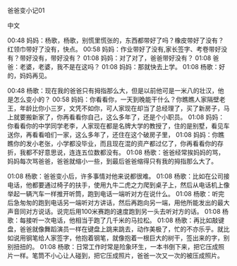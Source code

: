 爸爸变小记01

中文

00:48 妈妈：杨歌，杨歌，别慌里慌张的，东西都带好了吗？橡皮带好了没有？红领巾带好了没有，快点。
00:58 妈妈：作业带好了没有,家长签字、考卷带好没有？带好没有，带好没有？
01:08 妈妈：对了对了，爸爸带好没有？
01:08 爸爸：老婆，老婆，我不是在这吗？
01:08 妈妈：那就快去上学。
01:08 杨歌：好的，妈妈再见。

00:48 杨歌：现在我的爸爸只有拇指那么大，但是以前他可是一米八的壮汉，他是怎么变小的？
00:58 妈妈：你看看你，一天到晚能干什么？你瞧瞧人家隔壁老王，年龄比你小三岁，文凭不如你，可人家现在却当了总经理了，买了新房子，马上就要搬新家了，你再看看你自己，这么多年了，还是个小职员。
01:08 妈妈：你看看你的中学同学老李，人家现在都是名牌大学的教授了，住的是别墅，看见车送你，再看看咱们一家，这么多年了，还住在这个破房子里，
01:08 妈妈：你瞧瞧你的发小老张，小学都没毕业，而且现在混的资产都过亿了，你再看看你的存折，我都不好意思说，连连五位数都没有。
01:08 杨歌：爸爸经常挨妈妈的骂，妈妈每次骂爸爸，爸爸就缩小一些，到最后爸爸缩得只有我的拇指那么大了。

01:08 杨歌：爸爸变小后，许多事情对他来说都很难。
01:08 杨歌：比如在公司接电话，他都要通过椅子的扶手，使用九牛二虎之力爬到桌子上，然后从电话机上像举起一辆汽车一样推开听筒，跑到电话一端听对方在说什么。
01:08 杨歌：听完后急匆匆的跑到电话另一端听对方讲话，然后再跑向另一端，用他所能发出的最大声音同对方说话。说完后用100米赛跑的速度跑到另一头去听对方的话。
01:08 杨歌：每接听一次电话，他相当于跑了几千米的马拉松。
01:08 杨歌：再比如敲键盘，爸爸就像舞蹈演员一样在键盘上跳来跳去，动作美极了，忙的不亦乐乎。就比如说用钢笔给人家签字，他抱着钢笔，就像抱着一根巨大的树干，签出来的字，别别扭扭的。
01:08 杨歌：日常工作时常是险象环生，一本书倒下来，把它压成照片一样。笔筒不小心让人碰到，把它压成照片，爸爸一次又一次的被压成照片。







